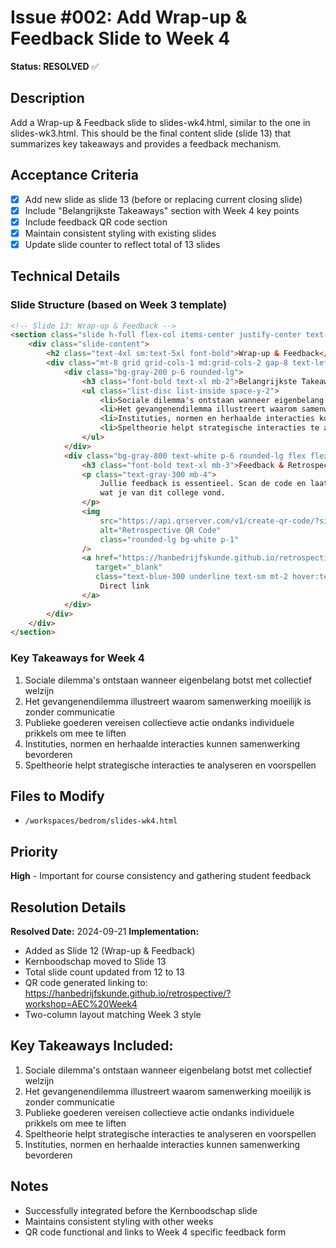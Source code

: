 # Issue #002: Add Wrap-up & Feedback Slide to Week 4

**Status: RESOLVED** ✅

## Description
Add a Wrap-up & Feedback slide to slides-wk4.html, similar to the one in slides-wk3.html. This should be the final content slide (slide 13) that summarizes key takeaways and provides a feedback mechanism.

## Acceptance Criteria
- [x] Add new slide as slide 13 (before or replacing current closing slide)
- [x] Include "Belangrijkste Takeaways" section with Week 4 key points
- [x] Include feedback QR code section
- [x] Maintain consistent styling with existing slides
- [x] Update slide counter to reflect total of 13 slides

## Technical Details

### Slide Structure (based on Week 3 template)
```html
<!-- Slide 13: Wrap-up & Feedback -->
<section class="slide h-full flex-col items-center justify-center text-center">
    <div class="slide-content">
        <h2 class="text-4xl sm:text-5xl font-bold">Wrap-up & Feedback</h2>
        <div class="mt-8 grid grid-cols-1 md:grid-cols-2 gap-8 text-left">
            <div class="bg-gray-200 p-6 rounded-lg">
                <h3 class="font-bold text-xl mb-2">Belangrijkste Takeaways</h3>
                <ul class="list-disc list-inside space-y-2">
                    <li>Sociale dilemma's ontstaan wanneer eigenbelang botst met collectief welzijn</li>
                    <li>Het gevangenendilemma illustreert waarom samenwerking moeilijk is zonder communicatie</li>
                    <li>Instituties, normen en herhaalde interacties kunnen samenwerking bevorderen</li>
                    <li>Speltheorie helpt strategische interacties te analyseren en voorspellen</li>
                </ul>
            </div>
            <div class="bg-gray-800 text-white p-6 rounded-lg flex flex-col items-center justify-center text-center">
                <h3 class="font-bold text-xl mb-3">Feedback & Retrospective</h3>
                <p class="text-gray-300 mb-4">
                    Jullie feedback is essentieel. Scan de code en laat ons weten
                    wat je van dit college vond.
                </p>
                <img
                    src="https://api.qrserver.com/v1/create-qr-code/?size=150x150&data=https://hanbedrijfskunde.github.io/retrospective/?workshop=AEC%20Week4"
                    alt="Retrospective QR Code"
                    class="rounded-lg bg-white p-1"
                />
                <a href="https://hanbedrijfskunde.github.io/retrospective/?workshop=AEC%20Week4"
                   target="_blank"
                   class="text-blue-300 underline text-sm mt-2 hover:text-blue-200">
                    Direct link
                </a>
            </div>
        </div>
    </div>
</section>
```

### Key Takeaways for Week 4
1. Sociale dilemma's ontstaan wanneer eigenbelang botst met collectief welzijn
2. Het gevangenendilemma illustreert waarom samenwerking moeilijk is zonder communicatie
3. Publieke goederen vereisen collectieve actie ondanks individuele prikkels om mee te liften
4. Instituties, normen en herhaalde interacties kunnen samenwerking bevorderen
5. Speltheorie helpt strategische interacties te analyseren en voorspellen

## Files to Modify
- `/workspaces/bedrom/slides-wk4.html`

## Priority
**High** - Important for course consistency and gathering student feedback

## Resolution Details
**Resolved Date:** 2024-09-21
**Implementation:**
- Added as Slide 12 (Wrap-up & Feedback)
- Kernboodschap moved to Slide 13
- Total slide count updated from 12 to 13
- QR code generated linking to: https://hanbedrijfskunde.github.io/retrospective/?workshop=AEC%20Week4
- Two-column layout matching Week 3 style

## Key Takeaways Included:
1. Sociale dilemma's ontstaan wanneer eigenbelang botst met collectief welzijn
2. Het gevangenendilemma illustreert waarom samenwerking moeilijk is zonder communicatie
3. Publieke goederen vereisen collectieve actie ondanks individuele prikkels om mee te liften
4. Speltheorie helpt strategische interacties te analyseren en voorspellen
5. Instituties, normen en herhaalde interacties kunnen samenwerking bevorderen

## Notes
- Successfully integrated before the Kernboodschap slide
- Maintains consistent styling with other weeks
- QR code functional and links to Week 4 specific feedback form